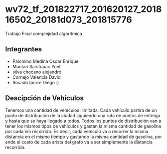 # wv72_tf_201822717_201620127_201816502_20181d073_201815776
Trabajo Final complejidad algoritmica


## Integrantes

* Palomino Medina Oscar Enrique
* Mantari Sairitupac Yoel
* silva chocano alejandro
* Cornejo Valencia David
* Rosado Iporre Diego
:)


## Descipción de Vehículos

Tenemos una cantidad de vehículos ilimitada. Cada vehículo partirá de un punto de distribución de la ciudad siguiendo una ruta 
de puntos de entrega y hasta que se haya llegado a todos. Todos los puntos de distribución van a tener los mismos tipos de vehículos 
y gastan la misma cantidad de gasolina por cada km recorrido. Es decir, cada vehículo va a recorrer la misma distancia en el mismo 
tiempo y gastando la misma cantidad de gasolina, por ende el costo de cada arista del grafo va a ser simplemente la distancia recorrida.

